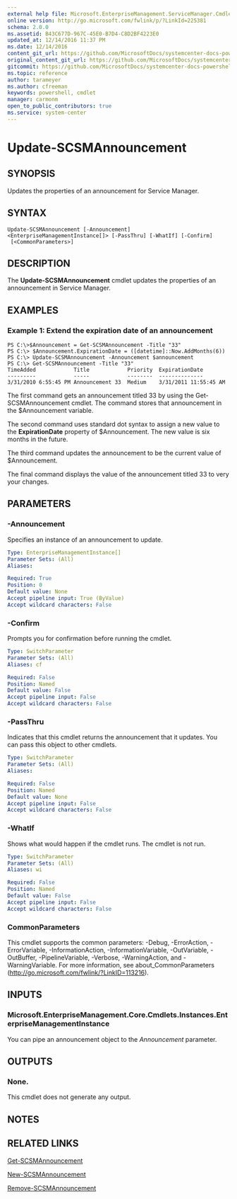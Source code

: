 ```yaml
---
external help file: Microsoft.EnterpriseManagement.ServiceManager.Cmdlets.dll-Help.xml
online version: http://go.microsoft.com/fwlink/p/?LinkId=225381
schema: 2.0.0
ms.assetid: B43C677D-967C-45E0-B7D4-C8D2BF4223E0
updated_at: 12/14/2016 11:37 PM
ms.date: 12/14/2016
content_git_url: https://github.com/MicrosoftDocs/systemcenter-docs-powershell/blob/master/systemcenter-cmdlets/SystemCenter2016/ServiceManager/Update-SCSMAnnouncement.md
original_content_git_url: https://github.com/MicrosoftDocs/systemcenter-docs-powershell/blob/master/systemcenter-cmdlets/SystemCenter2016/ServiceManager/Update-SCSMAnnouncement.md
gitcommit: https://github.com/MicrosoftDocs/systemcenter-docs-powershell/blob/ddd0fefc9adaabb9394eb6c21b33370913d1830d/systemcenter-cmdlets/SystemCenter2016/ServiceManager/Update-SCSMAnnouncement.md
ms.topic: reference
author: tarameyer
ms.author: cfreeman
keywords: powershell, cmdlet
manager: carmonm
open_to_public_contributors: true
ms.service: system-center
---
```


# Update-SCSMAnnouncement

## SYNOPSIS
Updates the properties of an announcement for Service Manager.

## SYNTAX

```
Update-SCSMAnnouncement [-Announcement] <EnterpriseManagementInstance[]> [-PassThru] [-WhatIf] [-Confirm]
 [<CommonParameters>]
```

## DESCRIPTION
The **Update-SCSMAnnouncement** cmdlet updates the properties of an announcement in Service Manager.

## EXAMPLES

### Example 1: Extend the expiration date of an announcement
```
PS C:\>$Announcement = Get-SCSMAnnouncement -Title "33"
PS C:\> $Announcement.ExpirationDate = ([datetime]::Now.AddMonths(6))
PS C:\> Update-SCSMAnnouncement -Announcement $announcement
PS C:\> Get-SCSMAnnouncement -Title "33"
TimeAdded            Title            Priority  ExpirationDate
---------            -----            --------  --------------
3/31/2010 6:55:45 PM Announcement 33  Medium    3/31/2011 11:55:45 AM
```

The first command gets an announcement titled 33 by using the Get-SCSMAnnouncement cmdlet.
The command stores that announcement in the $Announcement variable.

The second command uses standard dot syntax to assign a new value to the **ExpirationDate** property of $Announcement.
The new value is six months in the future.

The third command updates the announcement to be the current value of $Announcement.

The final command displays the value of the announcement titled 33 to very your changes.

## PARAMETERS

### -Announcement
Specifies an instance of an announcement to update.

```yaml
Type: EnterpriseManagementInstance[]
Parameter Sets: (All)
Aliases: 

Required: True
Position: 0
Default value: None
Accept pipeline input: True (ByValue)
Accept wildcard characters: False
```

### -Confirm
Prompts you for confirmation before running the cmdlet.

```yaml
Type: SwitchParameter
Parameter Sets: (All)
Aliases: cf

Required: False
Position: Named
Default value: False
Accept pipeline input: False
Accept wildcard characters: False
```

### -PassThru
Indicates that this cmdlet returns the announcement that it updates.
You can pass this object to other cmdlets.

```yaml
Type: SwitchParameter
Parameter Sets: (All)
Aliases: 

Required: False
Position: Named
Default value: None
Accept pipeline input: False
Accept wildcard characters: False
```

### -WhatIf
Shows what would happen if the cmdlet runs.
The cmdlet is not run.

```yaml
Type: SwitchParameter
Parameter Sets: (All)
Aliases: wi

Required: False
Position: Named
Default value: False
Accept pipeline input: False
Accept wildcard characters: False
```

### CommonParameters
This cmdlet supports the common parameters: -Debug, -ErrorAction, -ErrorVariable, -InformationAction, -InformationVariable, -OutVariable, -OutBuffer, -PipelineVariable, -Verbose, -WarningAction, and -WarningVariable. For more information, see about_CommonParameters (http://go.microsoft.com/fwlink/?LinkID=113216).

## INPUTS

### Microsoft.EnterpriseManagement.Core.Cmdlets.Instances.EnterpriseManagementInstance
You can pipe an announcement object to the *Announcement* parameter.

## OUTPUTS

### None.
This cmdlet does not generate any output.

## NOTES

## RELATED LINKS

[Get-SCSMAnnouncement](xref:SystemCenter2016/ServiceManager/Get-SCSMAnnouncement.md)

[New-SCSMAnnouncement](xref:SystemCenter2016/ServiceManager/New-SCSMAnnouncement.md)

[Remove-SCSMAnnouncement](xref:SystemCenter2016/ServiceManager/Remove-SCSMAnnouncement.md)

